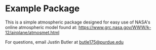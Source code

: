 # Example Package

This is a simple atmospheric package designed for easy use of NASA's online atmospheric model found at:
https://www.grc.nasa.gov/WWW/k-12/airplane/atmosmet.html

For questions, email Justin Butler at butle175@purdue.edu
